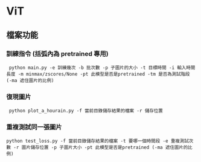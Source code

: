 # ViT

## 檔案功能
### 訓練指令 (括弧內為 pretrained 專用)
` python main.py -e 訓練幾次 -b 批次數 -p 子圖片的大小 -t 目標時間 -i 輸入時間長度 -m minmax/zscores/None -pt 此模型是否是pretrained -tm 是否為測試階段 (-ma 遮住圖片的比例)`

### 復現圖片
` python plot_a_hourain.py -f 當前目錄儲存結果的檔案 -r 儲存位置`

### 重複測試同一張圖片
` python test_loss.py -f 當前目錄儲存結果的檔案 -t 要哪一個時間段 -e 重複測試次數 -r 圖片儲存位置 -p 子圖片大小 -pt 此模型是否是pretrained (-ma 遮住圖片的比例)  `
